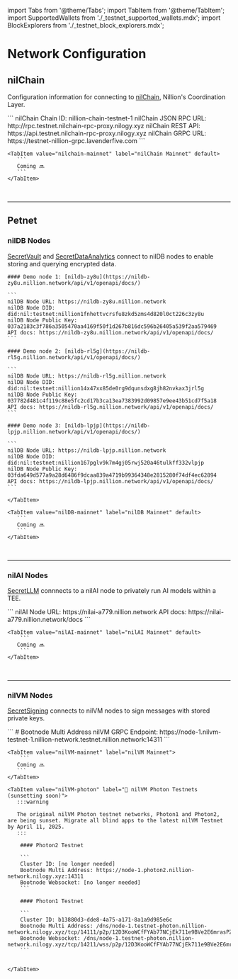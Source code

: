 import Tabs from '@theme/Tabs';
import TabItem from '@theme/TabItem';
import SupportedWallets from './\_testnet_supported_wallets.mdx';
import BlockExplorers from './\_testnet_block_explorers.mdx';

# Network Configuration

## nilChain

Configuration information for connecting to [nilChain](https://github.com/NillionNetwork/nilchain), Nillion's Coordination Layer.

<Tabs>
    <TabItem value="nilchain-testnet" label="nilChain Testnet" default>
    ```
    nilChain Chain ID: nillion-chain-testnet-1
    nilChain JSON RPC URL: http://rpc.testnet.nilchain-rpc-proxy.nilogy.xyz
    nilChain REST API: https://api.testnet.nilchain-rpc-proxy.nilogy.xyz
    nilChain GRPC URL: https://testnet-nillion-grpc.lavenderfive.com
    ```
    </TabItem>

    <TabItem value="nilchain-mainnet" label="nilChain Mainnet" default>
       ```
       Coming 🔜
       ```
    </TabItem>

</Tabs>
<br/>

---

## Petnet

### nilDB Nodes

[SecretVault](/build/secret-vault) and [SecretDataAnalytics](/build/secret-data-analytics) connect to nilDB nodes to enable storing and querying encrypted data.

<Tabs>
    <TabItem value="nilDB-demo" label="nilDB Testnet" default>

    #### Demo node 1: [nildb-zy8u](https://nildb-zy8u.nillion.network/api/v1/openapi/docs/)

    ```
    nilDB Node URL: https://nildb-zy8u.nillion.network
    nilDB Node DID: did:nil:testnet:nillion1fnhettvcrsfu8zkd5zms4d820l0ct226c3zy8u
    nilDB Node Public Key: 037a2183c3f786a3505470aa4169f50f1d267b816dc596b26405a539f2aa579469
    API docs: https://nildb-zy8u.nillion.network/api/v1/openapi/docs/
    ```

    #### Demo node 2: [nildb-rl5g](https://nildb-rl5g.nillion.network/api/v1/openapi/docs/)

    ```
    nilDB Node URL: https://nildb-rl5g.nillion.network
    nilDB Node DID: did:nil:testnet:nillion14x47xx85de0rg9dqunsdxg8jh82nvkax3jrl5g
    nilDB Node Public Key: 037782d481c4f119c88e5fc2cd17b3ca13ea7383992d09857e9ee43b51cd7f5a18
    API docs: https://nildb-rl5g.nillion.network/api/v1/openapi/docs/
    ```

    #### Demo node 3: [nildb-lpjp](https://nildb-lpjp.nillion.network/api/v1/openapi/docs/)

    ```
    nilDB Node URL: https://nildb-lpjp.nillion.network
    nilDB Node DID: did:nil:testnet:nillion167pglv9k7m4gj05rwj520a46tulkff332vlpjp
    nilDB Node Public Key: 03fda649d577a9a28d6486f9dcaa839a4719b99364348e2815280f74df4ec62894
    API docs: https://nildb-lpjp.nillion.network/api/v1/openapi/docs/
    ```

    </TabItem>

    <TabItem value="nilDB-mainnet" label="nilDB Mainnet" default>
       ```
       Coming 🔜
       ```
    </TabItem>

</Tabs>
<br/>

---

### nilAI Nodes

[SecretLLM](/build/secretLLM/overview) connnects to a nilAI node to privately run AI models within a TEE.

<Tabs>
    <TabItem value="nilAI-testnet" label="nilAI Testnet" default>
       ```
       nilAI Node URL: https://nilai-a779.nillion.network
       API docs: https://nilai-a779.nillion.network/docs
       ```
    </TabItem>

    <TabItem value="nilAI-mainnet" label="nilAI Mainnet" default>
        ```
       Coming 🔜
        ```
    </TabItem>

</Tabs>
<br/>

---

### nilVM Nodes

[SecretSigning](/threshold-signatures) connects to nilVM nodes to sign messages with stored private keys.

<Tabs>
    <TabItem value="nilVM-testnet" label="nilVM Testnet" default>
    ```
    # Bootnode Multi Address
    nilVM GRPC Endpoint: https://node-1.nilvm-testnet-1.nillion-network.testnet.nillion.network:14311
    ```
    </TabItem>

    <TabItem value="nilVM-mainnet" label="nilVM Mainnet">
        ```
       Coming 🔜
       ```
    </TabItem>

    <TabItem value="nilVM-photon" label="🌅 nilVM Photon Testnets (sunsetting soon)">
       :::warning

       The original nilVM Photon testnet networks, Photon1 and Photon2, are being sunset. Migrate all blind apps to the latest nilVM Testnet by April 11, 2025.
       :::

        #### Photon2 Testnet

        ```
        Cluster ID: [no longer needed]
        Bootnode Multi Address: https://node-1.photon2.nillion-network.nilogy.xyz:14311
        Bootnode Websocket: [no longer needed]
        ```

        #### Photon1 Testnet

        ```
        Cluster ID: b13880d3-dde8-4a75-a171-8a1a9d985e6c
        Bootnode Multi Address: /dns/node-1.testnet-photon.nillion-network.nilogy.xyz/tcp/14111/p2p/12D3KooWCfFYAb77NCjEk711e9BVe2E6mrasPZTtAjJAPtVAdbye
        Bootnode Websocket: /dns/node-1.testnet-photon.nillion-network.nilogy.xyz/tcp/14211/wss/p2p/12D3KooWCfFYAb77NCjEk711e9BVe2E6mrasPZTtAjJAPtVAdbye
        ```


    </TabItem>

</Tabs>
